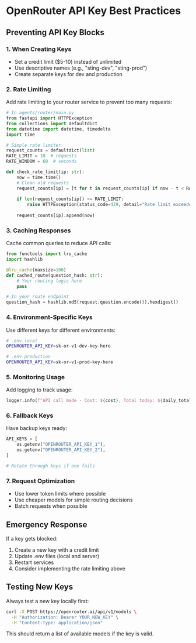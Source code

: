 # OpenRouter API Key Best Practices

## Preventing API Key Blocks

### 1. **When Creating Keys**
- Set a credit limit ($5-10) instead of unlimited
- Use descriptive names (e.g., "sting-dev", "sting-prod")
- Create separate keys for dev and production

### 2. **Rate Limiting**
Add rate limiting to your router service to prevent too many requests:

```python
# In agents/router/main.py
from fastapi import HTTPException
from collections import defaultdict
from datetime import datetime, timedelta
import time

# Simple rate limiter
request_counts = defaultdict(list)
RATE_LIMIT = 10  # requests
RATE_WINDOW = 60  # seconds

def check_rate_limit(ip: str):
    now = time.time()
    # Clean old requests
    request_counts[ip] = [t for t in request_counts[ip] if now - t < RATE_WINDOW]
    
    if len(request_counts[ip]) >= RATE_LIMIT:
        raise HTTPException(status_code=429, detail="Rate limit exceeded")
    
    request_counts[ip].append(now)
```

### 3. **Caching Responses**
Cache common queries to reduce API calls:

```python
from functools import lru_cache
import hashlib

@lru_cache(maxsize=100)
def cached_route(question_hash: str):
    # Your routing logic here
    pass

# In your route endpoint
question_hash = hashlib.md5(request.question.encode()).hexdigest()
```

### 4. **Environment-Specific Keys**
Use different keys for different environments:

```bash
# .env.local
OPENROUTER_API_KEY=sk-or-v1-dev-key-here

# .env.production  
OPENROUTER_API_KEY=sk-or-v1-prod-key-here
```

### 5. **Monitoring Usage**
Add logging to track usage:

```python
logger.info(f"API call made - Cost: ${cost}, Total today: ${daily_total}")
```

### 6. **Fallback Keys**
Have backup keys ready:

```python
API_KEYS = [
    os.getenv("OPENROUTER_API_KEY_1"),
    os.getenv("OPENROUTER_API_KEY_2"),
]

# Rotate through keys if one fails
```

### 7. **Request Optimization**
- Use lower token limits where possible
- Use cheaper models for simple routing decisions
- Batch requests when possible

## Emergency Response

If a key gets blocked:

1. Create a new key with a credit limit
2. Update .env files (local and server)
3. Restart services
4. Consider implementing the rate limiting above

## Testing New Keys

Always test a new key locally first:

```bash
curl -X POST https://openrouter.ai/api/v1/models \
  -H "Authorization: Bearer YOUR_NEW_KEY" \
  -H "Content-Type: application/json"
```

This should return a list of available models if the key is valid.